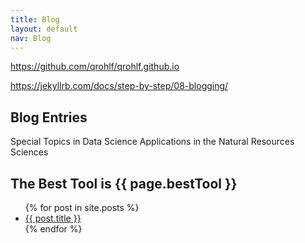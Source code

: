 ```yaml
---
title: Blog
layout: default
nav: Blog
---
```


https://github.com/qrohlf/qrohlf.github.io

https://jekyllrb.com/docs/step-by-step/08-blogging/

## Blog Entries
Special Topics in Data Science Applications in the Natural Resources Sciences

<h2>The Best Tool is {{ page.bestTool }}</h2>



<ul>
  {% for post in site.posts %}
    <li>
      <a href="{{ post.url }}">{{ post.title }}</a>
    </li>
  {% endfor %}
</ul>